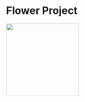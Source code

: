 # Flower Project
<img src="[https://user-images.githubusercontent.com/link-to-your-image.png](https://user-images.githubusercontent.com/122577469/231524942-8d3b3330-fdd5-4e64-8ace-e008ec71289a.pn)" width="200" />
